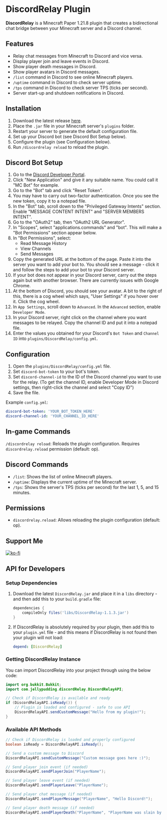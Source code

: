 # DiscordRelay Plugin

**DiscordRelay** is a Minecraft Paper 1.21.8 plugin that creates a bidirectional chat bridge between your Minecraft server and a Discord channel.

## Features
- Relay chat messages from Minecraft to Discord and vice versa.
- Display player join and leave events in Discord.
- Show player death messages in Discord.
- Show player avatars in Discord messages.
- `/list` command in Discord to see online Minecraft players.
- `/uptime` command in Discord to check server uptime.
- `/tps` command in Discord to check server TPS (ticks per second).
- Server start-up and shutdown notifications in Discord.

## Installation
1. Download the latest release [here](https://github.com/Jelly-Pudding/minecraft-discord-relay/releases/latest).
2. Place the `.jar` file in your Minecraft server's `plugins` folder.
3. Restart your server to generate the default configuration file.
4. Set up your Discord bot (see Discord Bot Setup below).
5. Configure the plugin (see Configuration below).
6. Run `/discordrelay reload` to reload the plugin.

## Discord Bot Setup
1. Go to the [Discord Developer Portal](https://discord.com/developers/applications).
2. Click "New Application" and give it any suitable name. You could call it "MC Bot" for example.
3. Go to the "Bot" tab and click "Reset Token".
4. You may have to carry out two-factor authentication. Once you see the new token, copy it to a notepad file.
5. In the "Bot" tab, scroll down to the "Privileged Gateway Intents" section. Enable "MESSAGE CONTENT INTENT" and "SERVER MEMBERS INTENT".
6. Go to the "OAuth2" tab, then "OAuth2 URL Generator".
7. In "Scopes", select "applications.commands" and "bot". This will make a "Bot Permissions" section appear below.
8. In "Bot Permissions", select:
   - Read Message History
   - View Channels
   - Send Messages
9. Copy the generated URL at the bottom of the page. Paste it into the server you want to add your bot to. You should see a message - click it and follow the steps to add your bot to your Discord server.
10. If your bot does not appear in your Discord server, carry out the steps again but with another browser. There are currently issues with Google Chrome.
11. At the bottom of Discord, you should see your avatar. A bit to the right of this, there is a cog wheel which says, "User Settings" if you hover over it. Click the cog wheel.
12. In `App Settings`, scroll down to `Advanced`. In the `Advanced` section, enable `Developer Mode`.
13. In your Discord server, right click on the channel where you want messages to be relayed. Copy the channel ID and put it into a notepad file.
14. Enter the values you obtained for your Discord's `Bot Token` and `Channel ID` into `plugins/DiscordRelay/config.yml`.

## Configuration
1. Open the `plugins/DiscordRelay/config.yml` file.
2. Set `discord-bot-token` to your bot's token.
3. Set `discord-channel-id` to the ID of the Discord channel you want to use for the relay.
   (To get the channel ID, enable Developer Mode in Discord settings, then right-click the channel and select "Copy ID")
4. Save the file.

Example `config.yml`:
```yaml
discord-bot-token: 'YOUR_BOT_TOKEN_HERE'
discord-channel-id: 'YOUR_CHANNEL_ID_HERE'
```

## In-game Commands
`/discordrelay reload`: Reloads the plugin configuration. Requires `discordrelay.reload` permission (default: op).

## Discord Commands
- `/list`: Shows the list of online Minecraft players.
- `/uptime`: Displays the current uptime of the Minecraft server.
- `/tps`: Shows the server's TPS (ticks per second) for the last 1, 5, and 15 minutes.

## Permissions
- `discordrelay.reload`: Allows reloading the plugin configuration (default: op).

## Support Me
[![ko-fi](https://ko-fi.com/img/githubbutton_sm.svg)](https://ko-fi.com/K3K715TC1R)

## API for Developers

### Setup Dependencies
1. Download the latest `DiscordRelay.jar` and place it in a `libs` directory - and then add this to your `build.gradle` file:
    ```gradle
    dependencies {
        compileOnly files('libs/DiscordRelay-1.1.3.jar')
    }
    ```

2. If DiscordRelay is absolutely required by your plugin, then add this to your `plugin.yml` file - and this means if DiscordRelay is not found then your plugin will not load:
    ```yaml
    depend: [DiscordRelay]
    ```

### Getting DiscordRelay Instance
You can import DiscordRelay into your project through using the below code:
```java
import org.bukkit.Bukkit;
import com.jellypudding.discordRelay.DiscordRelayAPI;

// Check if DiscordRelay is available and ready
if (DiscordRelayAPI.isReady()) {
    // Plugin is loaded and configured - safe to use API
    DiscordRelayAPI.sendCustomMessage("Hello from my plugin!");
}
```

### Available API Methods
```java
// Check if DiscordRelay is loaded and properly configured
boolean isReady = DiscordRelayAPI.isReady();

// Send a custom message to Discord
DiscordRelayAPI.sendCustomMessage("Custom message goes here :)");

// Send player join event (if needed)
DiscordRelayAPI.sendPlayerJoin("PlayerName");

// Send player leave event (if needed)
DiscordRelayAPI.sendPlayerLeave("PlayerName");

// Send player chat message (if needed)
DiscordRelayAPI.sendPlayerMessage("PlayerName", "Hello Discord!");

// Send player death message (if needed)
DiscordRelayAPI.sendPlayerDeath("PlayerName", "PlayerName was slain by a zombie");
```